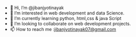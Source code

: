 - 👋 Hi, I’m @jibanjyotinayak
- 👀 I’m interested in web development and data Science.
- 🌱 I’m currently learning python, html,css & java Script
- 💞️ I’m looking to collaborate on web development projects.
- 📫 How to reach me :jibanjyotinayak07@gmail.com

<!---
jibanjyotinayak/jibanjyotinayak is a ✨ special ✨ repository because its `README.md` (this file) appears on your GitHub profile.
You can click the Preview link to take a look at your changes.
--->
